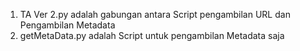 1. TA Ver 2.py adalah gabungan antara Script pengambilan URL dan Pengambilan Metadata
2. getMetaData.py adalah Script untuk pengambilan Metadata saja
